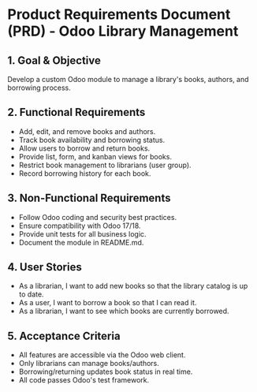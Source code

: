 # Product Requirements Document (PRD) - Odoo Library Management

## 1. Goal & Objective
Develop a custom Odoo module to manage a library's books, authors, and borrowing process.

## 2. Functional Requirements
- Add, edit, and remove books and authors.
- Track book availability and borrowing status.
- Allow users to borrow and return books.
- Provide list, form, and kanban views for books.
- Restrict book management to librarians (user group).
- Record borrowing history for each book.

## 3. Non-Functional Requirements
- Follow Odoo coding and security best practices.
- Ensure compatibility with Odoo 17/18.
- Provide unit tests for all business logic.
- Document the module in README.md.

## 4. User Stories
- As a librarian, I want to add new books so that the library catalog is up to date.
- As a user, I want to borrow a book so that I can read it.
- As a librarian, I want to see which books are currently borrowed.

## 5. Acceptance Criteria
- All features are accessible via the Odoo web client.
- Only librarians can manage books/authors.
- Borrowing/returning updates book status in real time.
- All code passes Odoo's test framework. 